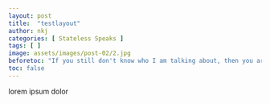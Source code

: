 ```yaml
---
layout: post
title:  "testlayout"
author: nkj
categories: [ Stateless Speaks ]
tags: [ ]
image: assets/images/post-02/2.jpg
beforetoc: "If you still don't know who I am talking about, then you are a very lucky and privileged person, blessed by the grace of heaven, because in Malaysia citizenship is a privilege not a right. "
toc: false
---
```


lorem ipsum dolor